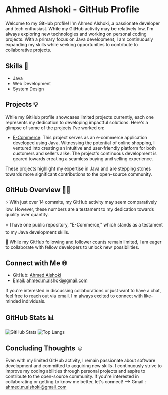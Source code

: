 # Ahmed Alshoki - GitHub Profile



Welcome to my GitHub profile! I'm Ahmed Alshoki, a passionate developer and tech enthusiast. While my GitHub activity may be relatively low, I'm always exploring new technologies and working on personal coding projects. With a primary focus on Java development, I am continuously expanding my skills while seeking opportunities to contribute to collaborative projects.

## Skills 🚀

- Java 
- Web Development
- System Design 

## Projects 💡

While my GitHub profile showcases limited projects currently, each one represents my dedication to developing impactful solutions. Here's a glimpse of some of the projects I've worked on:

- [E-Commerce](https://github.com/AhmedMAlshoki/E-Commerce): This project serves as an e-commerce application developed using Java. Witnessing the potential of online shopping, I ventured into creating an intuitive and user-friendly platform for both customers and sellers alike. The project's continuous development is geared towards creating a seamless buying and selling experience.

These projects highlight my expertise in Java and are stepping stones towards more significant contributions to the open-source community.

## GitHub Overview 👨‍💻

⚡ With just over 14 commits, my GitHub activity may seem comparatively low. However, these numbers are a testament to my dedication towards quality over quantity. 

⭐ I have one public repository, "E-Commerce," which stands as a testament to my Java development skills.

🌟 While my GitHub following and follower counts remain limited, I am eager to collaborate with fellow developers to unlock new possibilities.

## Connect with Me 🌐

- GitHub: [Ahmed Alshoki](https://github.com/AhmedMAlshoki)
- Email: ahmed.m.alshoki@gmail.com

If you're interested in discussing collaborations or just want to have a chat, feel free to reach out via email. I'm always excited to connect with like-minded individuals.

## GitHub Stats 📊

![GitHub Stats](https://github-readme-stats.vercel.app/api?username=AhmedMAlshoki)
![Top Langs](https://github-readme-stats.vercel.app/api/top-langs/?username=AhmedMAlshoki)

## Concluding Thoughts ☺️

Even with my limited GitHub activity, I remain passionate about software development and committed to acquiring new skills. I continuously strive to improve my coding abilities through personal projects and aspire to contribute to the open-source community. If you're interested in collaborating or getting to know me better, let's connect!
-->
Gmail : ahmed.m.alshoki@gmail.com
